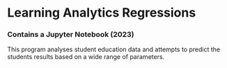 # Learning Analytics Regressions
### Contains a Jupyter Notebook (2023)
This program analyses student education data and attempts to predict the students results based on a wide range of parameters.
